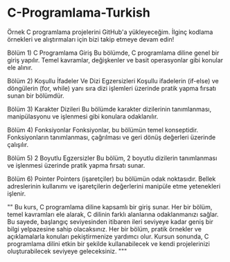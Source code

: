 # C-Programlama-Turkish
Örnek C programlama projelerini GitHub'a yükleyeceğim. İlginç kodlama örnekleri ve alıştırmaları için bizi takip etmeye devam edin!

Bölüm 1) C Programlama Giriş
Bu bölümde, C programlama diline genel bir giriş yapılır. Temel kavramlar, değişkenler ve basit operasyonlar gibi konular ele alınır.

Bölüm 2) Koşullu İfadeler Ve Dizi Egzersizleri
Koşullu ifadelerin (if-else) ve döngülerin (for, while) yanı sıra dizi işlemleri üzerinde pratik yapma fırsatı sunan bir bölümdür.

Bölüm 3) Karakter Dizileri
Bu bölümde karakter dizilerinin tanımlanması, manipülasyonu ve işlenmesi gibi konulara odaklanılır.

Bölüm 4) Fonksiyonlar
Fonksiyonlar, bu bölümün temel konseptidir. Fonksiyonların tanımlanması, çağrılması ve geri dönüş değerleri üzerinde çalışılır.

Bölüm 5) 2 Boyutlu Egzersizler
Bu bölüm, 2 boyutlu dizilerin tanımlanması ve işlenmesi üzerinde pratik yapma fırsatı sunar.

Bölüm 6) Pointer
Pointers (işaretçiler) bu bölümün odak noktasıdır. Bellek adreslerinin kullanımı ve işaretçilerin değerlerini manipüle etme yetenekleri işlenir.


""
Bu kurs, C programlama diline kapsamlı bir giriş sunar. 
Her bir bölüm, temel kavramları ele alarak, C dilinin farklı alanlarına odaklanmanızı sağlar. 
Bu sayede, başlangıç seviyesinden itibaren ileri seviyeye kadar geniş bir bilgi yelpazesine sahip olacaksınız. 
Her bir bölüm, pratik örnekler ve açıklamalarla konuları pekiştirmenize yardımcı olur. 
Kursun sonunda, C programlama dilini etkin bir şekilde kullanabilecek ve kendi projelerinizi oluşturabilecek seviyeye geleceksiniz.
"""
